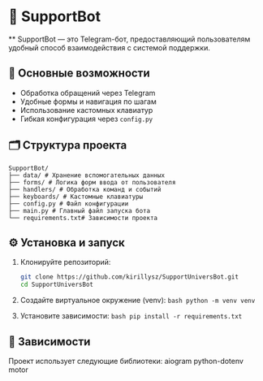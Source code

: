 # 🤖 SupportBot

** SupportBot — это Telegram-бот, предоставляющий пользователям удобный способ взаимодействия с системой поддержки.

## 📌 Основные возможности

- Обработка обращений через Telegram
- Удобные формы и навигация по шагам
- Использование кастомных клавиатур
- Гибкая конфигурация через `config.py`

## 🗂 Структура проекта
```
SupportBot/
├── data/ # Хранение вспомогательных данных
├── forms/ # Логика форм ввода от пользователя
├── handlers/ # Обработка команд и событий
├── keyboards/ # Кастомные клавиатуры
├── config.py # Файл конфигурации
├── main.py # Главный файл запуска бота
└── requirements.txt# Зависимости проекта
```

## ⚙️ Установка и запуск
   1. Клонируйте репозиторий:
      ```bash
      git clone https://github.com/kirillysz/SupportUniversBot.git
      cd SupportUniversBot
        ```
      
   2. Создайте виртуальное окружение (venv):
     ```bash
     python -m venv venv
     ```
   
   3. Установите зависимости:
     ```bash
     pip install -r requirements.txt
     ```

## 📄 Зависимости
Проект использует следующие библиотеки:
  aiogram
  python-dotenv
  motor
